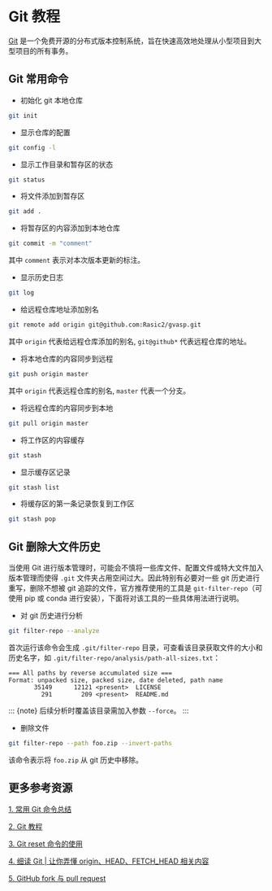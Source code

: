 # Git 教程

[Git](https://git-scm.com/) 是一个免费开源的分布式版本控制系统，旨在快速高效地处理从小型项目到大型项目的所有事务。

## Git 常用命令

- 初始化 git 本地仓库

```bash
git init
```

- 显示仓库的配置

```bash
git config -l
```

- 显示工作目录和暂存区的状态

```bash
git status
```

- 将文件添加到暂存区

```bash
git add .
```

- 将暂存区的内容添加到本地仓库

```bash
git commit -m "comment"
```

其中 `comment` 表示对本次版本更新的标注。

- 显示历史日志

```bash
git log
```

- 给远程仓库地址添加别名

```bash
git remote add origin git@github.com:Rasic2/gvasp.git
```

其中 `origin` 代表给远程仓库添加的别名, `git@github*` 代表远程仓库的地址。

- 将本地仓库的内容同步到远程

```bash
git push origin master
```

其中 `origin` 代表远程仓库的别名, `master` 代表一个分支。

- 将远程仓库的内容同步到本地

```bash
git pull origin master
```

- 将工作区的内容缓存

```bash
git stash
```

- 显示缓存区记录

```bash
git stash list
```

- 将缓存区的第一条记录恢复到工作区

```bash
git stash pop
```

## Git 删除大文件历史

当使用 Git 进行版本管理时，可能会不慎将一些库文件、配置文件或特大文件加入版本管理而使得 `.git` 文件夹占用空间过大。因此特别有必要对一些 git 历史进行重写，删除不想被 git 追踪的文件，官方推荐使用的工具是 `git-filter-repo`（可使用 pip 或 conda 进行安装），下面将对该工具的一些具体用法进行说明。

- 对 git 历史进行分析

```bash
git filter-repo --analyze
```

首次运行该命令会生成 `.git/filter-repo` 目录，可查看该目录获取文件的大小和历史名字，如 `.git/filter-repo/analysis/path-all-sizes.txt`：

```text
=== All paths by reverse accumulated size ===
Format: unpacked size, packed size, date deleted, path name
       35149      12121 <present>  LICENSE
         291        209 <present>  README.md
```

::: {note}
后续分析时覆盖该目录需加入参数 `--force`。
:::

- 删除文件

```bash
git filter-repo --path foo.zip --invert-paths
```

该命令表示将 `foo.zip` 从 git 历史中移除。

## 更多参考资源

[1. 常用 Git 命令总结](https://zhuanlan.zhihu.com/p/384819351)

[2. Git 教程](https://www.runoob.com/git/git-tutorial.html)

[3. Git reset 命令的使用](https://www.jianshu.com/p/cbd5cd504f14)

[4. 细读 Git | 让你弄懂 origin、HEAD、FETCH_HEAD 相关内容](https://developer.aliyun.com/article/919354)

[5. GitHub fork 与 pull request](https://blog.csdn.net/benben0729/article/details/83031135)
